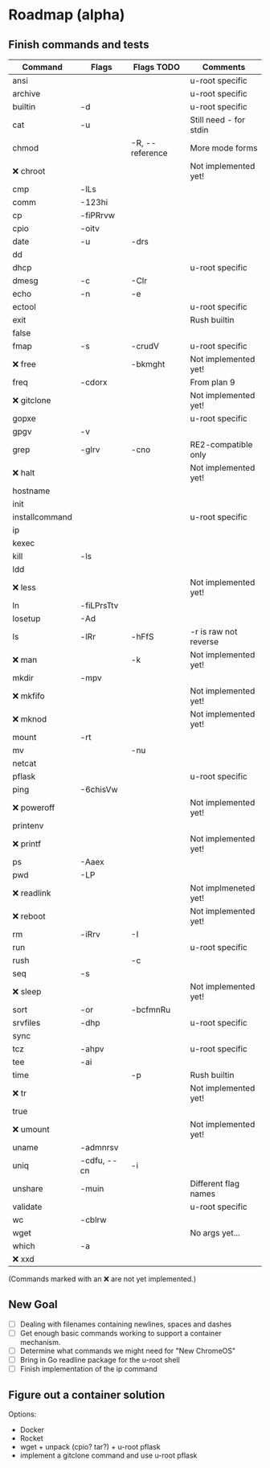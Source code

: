 # Roadmap (alpha)

## Finish commands and tests

| Command        | Flags         | Flags TODO      | Comments               |
| -------------- | ------------- | --------------- | ---------------------- |
| ansi           |               |                 | u-root specific        |
| archive        |               |                 | u-root specific        |
| builtin        | -d            |                 | u-root specific        |
| cat            | -u            |                 | Still need - for stdin |
| chmod          |               | -R, --reference | More mode forms        |
| :x: chroot     |               |                 | Not implemented yet!   |
| cmp            | -lLs          |                 |                        |
| comm           | -123hi        |                 |                        |
| cp             | -fiPRrvw      |                 |                        |
| cpio           | -oitv         |                 |                        |
| date           | -u            | -drs            |                        |
| dd             |               |                 |                        |
| dhcp           |               |                 | u-root specific        |
| dmesg          | -c            | -Clr            |                        |
| echo           | -n            | -e              |                        |
| ectool         |               |                 | u-root specific        |
| exit           |               |                 | Rush builtin           |
| false          |               |                 |                        |
| fmap           | -s            | -crudV          | u-root specific        |
| :x: free       |               | -bkmght         | Not implemented yet!   |
| freq           | -cdorx        |                 | From plan 9            |
| :x: gitclone   |               |                 | Not implemented yet!   |
| gopxe          |               |                 | u-root specific        |
| gpgv           | -v            |                 |                        |
| grep           | -glrv         | -cno            | RE2-compatible only    |
| :x: halt       |               |                 | Not implemented yet!   |
| hostname       |               |                 |                        |
| init           |               |                 |                        |
| installcommand |               |                 | u-root specific        |
| ip             |               |                 |                        |
| kexec          |               |                 |                        |
| kill           | -ls           |                 |                        |
| ldd            |               |                 |                        |
| :x: less       |               |                 | Not implemented yet!   |
| ln             | -fiLPrsTtv    |                 |                        |
| losetup        | -Ad           |                 |                        |
| ls             | -lRr          | -hFfS           | -r is raw not reverse  |
| :x: man        |               | -k              | Not implemented yet!   |
| mkdir          | -mpv          |                 |                        |
| :x: mkfifo     |               |                 | Not implemented yet!   |
| :x: mknod      |               |                 | Not implemented yet!   |
| mount          | -rt           |                 |                        |
| mv             |               | -nu             |                        |
| netcat         |               |                 |                        |
| pflask         |               |                 | u-root specific        |
| ping           | -6chisVw      |                 |                        |
| :x: poweroff   |               |                 | Not implemented yet!   |
| printenv       |               |                 |                        |
| :x: printf     |               |                 | Not implemented yet!   |
| ps             | -Aaex         |                 |                        |
| pwd            | -LP           |                 |                        |
| :x: readlink   |               |                 | Not implmeneted yet!   |
| :x: reboot     |               |                 | Not implemented yet!   |
| rm             | -iRrv         | -I              |                        |
| run            |               |                 | u-root specific        |
| rush           |               | -c              |                        |
| seq            | -s            |                 |                        |
| :x: sleep      |               |                 | Not implemented yet!   |
| sort           | -or           | -bcfmnRu        |                        |
| srvfiles       | -dhp          |                 | u-root specific        |
| sync           |               |                 |                        |
| tcz            | -ahpv         |                 | u-root specific        |
| tee            | -ai           |                 |                        |
| time           |               | -p              | Rush builtin           |
| :x: tr         |               |                 | Not implemented yet!   |
| true           |               |                 |                        |
| :x: umount     |               |                 | Not implemented yet!   |
| uname          | -admnrsv      |                 |                        |
| uniq           | -cdfu, --cn   | -i              |                        |
| unshare        | -muin         |                 | Different flag names   |
| validate       |               |                 | u-root specific        |
| wc             | -cblrw        |                 |                        |
| wget           |               |                 | No args yet...         |
| which          | -a            |                 |                        |
| :x: xxd        |               |                 |                        |

(Commands marked with an :x: are not yet implemented.)

## New Goal
- [ ] Dealing with filenames containing newlines, spaces and dashes
- [ ] Get enough basic commands working to support a container mechanism.
- [ ] Determine what commands we might need for "New ChromeOS"
- [ ] Bring in Go readline package for the u-root shell
- [ ] Finish implementation of the ip command

## Figure out a container solution
Options:

* Docker
* Rocket
* wget + unpack (cpio? tar?) + u-root pflask
* implement a gitclone command and use u-root pflask
